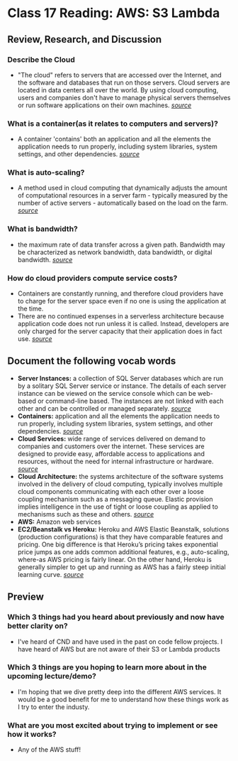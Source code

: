 # Class 17 Reading: AWS: S3 Lambda

## Review, Research, and Discussion

### Describe the Cloud

- "The cloud" refers to servers that are accessed over the Internet, and the software and databases that run on those servers. Cloud servers are located in data centers all over the world. By using cloud computing, users and companies don't have to manage physical servers themselves or run software applications on their own machines. *[source](https://www.cloudflare.com/learning/cloud/what-is-the-cloud/)*

### What is a container(as it relates to computers and servers)?

- A container 'contains' both an application and all the elements the application needs to run properly, including system libraries, system settings, and other dependencies. *[source](https://www.cloudflare.com/learning/serverless/serverless-vs-containers/)*

### What is auto-scaling?

- A method used in cloud computing that dynamically adjusts the amount of computational resources in a server farm - typically measured by the number of active servers - automatically based on the load on the farm. *[source](https://en.wikipedia.org/wiki/Autoscaling)*

### What is bandwidth?

- the maximum rate of data transfer across a given path. Bandwidth may be characterized as network bandwidth, data bandwidth, or digital bandwidth. *[source](https://en.wikipedia.org/wiki/Bandwidth_(computing))*

### How do cloud providers compute service costs?

- Containers are constantly running, and therefore cloud providers have to charge for the server space even if no one is using the application at the time.
- There are no continued expenses in a serverless architecture because application code does not run unless it is called. Instead, developers are only charged for the server capacity that their application does in fact use. *[source](https://www.cloudflare.com/learning/serverless/serverless-vs-containers/)*

## Document the following vocab words

- **Server Instances:** a collection of SQL Server databases which are run by a solitary SQL Server service or instance. The details of each server instance can be viewed on the service console which can be web-based or command-line based. The instances are not linked with each other and can be controlled or managed separately. *[source](https://www.techopedia.com/definition/32149/server-instance#:~:text=A%20server%20instance%20is%20a,based%20or%20command%2Dline%20based.)*
- **Containers:** application and all the elements the application needs to run properly, including system libraries, system settings, and other dependencies. *[source](https://www.cloudflare.com/learning/serverless/serverless-vs-containers/)*
- **Cloud Services:** wide range of services delivered on demand to companies and customers over the internet. These services are designed to provide easy, affordable access to applications and resources, without the need for internal infrastructure or hardware. *[source](https://www.citrix.com/glossary/what-is-a-cloud-service.html#:~:text=The%20term%20%22cloud%20services%22%20refers,for%20internal%20infrastructure%20or%20hardware.)*
- **Cloud Architecture:** the systems architecture of the software systems involved in the delivery of cloud computing, typically involves multiple cloud components communicating with each other over a loose coupling mechanism such as a messaging queue. Elastic provision implies intelligence in the use of tight or loose coupling as applied to mechanisms such as these and others. *[source](https://en.wikipedia.org/wiki/Cloud_computing#Architecture)*
- **AWS:** Amazon web services
- **EC2/Beanstalk vs Heroku:** Heroku and AWS Elastic Beanstalk, solutions (production configurations) is that they have comparable features and pricing. One big difference is that Heroku’s pricing takes exponential price jumps as one adds common additional features, e.g., auto-scaling, where-as AWS pricing is fairly linear. On the other hand, Heroku is generally simpler to get up and running as AWS has a fairly steep initial learning curve. *[source](https://codeburst.io/heroku-v-s-aws-elastic-beanstalk-1cc6f12ca3c7)*

## Preview

### Which 3 things had you heard about previously and now have better clarity on?

- I've heard of CND and have used in the past on code fellow projects. I have heard of AWS but are not aware of their S3 or Lambda products

### Which 3 things are you hoping to learn more about in the upcoming lecture/demo?

- I'm hoping that we dive pretty deep into the different AWS services. It would be a good benefit for me to understand how these things work as I try to enter the industy.

### What are you most excited about trying to implement or see how it works?

- Any of the AWS stuff!
